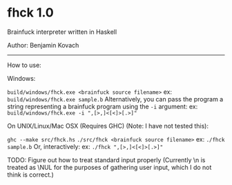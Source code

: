 fhck 1.0
====

Brainfuck interpreter written in Haskell

Author: Benjamin Kovach

----
How to use:

Windows:

`build/windows/fhck.exe <brainfuck source filename>`
ex: `build/windows/fhck.exe sample.b`
Alternatively, you can pass the program a string representing a brainfuck program using the `-i` argument:
ex: `build/windows/fhck.exe -i ",[>,]<[<]>[.>]"`

On UNIX/Linux/Mac OSX (Requires GHC) (Note: I have not tested this):

`ghc --make src/fhck.hs`
`./src/fhck <brainfuck source filename>`
ex: `./fhck sample.b`
Or, interactively:
ex: `./fhck ",[>,]<[<]>[.>]"`

TODO:
Figure out how to treat standard input properly (Currently \n is treated as \NUL for the purposes of gathering user input, which I do not think is correct.)